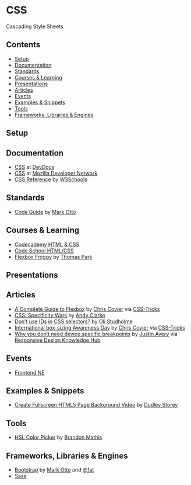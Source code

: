 # CSS

Cascading Style Sheets

## Contents

- [Setup](#setup)
- [Documentation](#documentation)
- [Standards](#standards)
- [Courses & Learning](#courses--learning)
- [Presentations](#presentations)
- [Articles](#articles)
- [Events](#events)
- [Examples & Snippets](#examples--snippets)
- [Tools](#tools)
- [Frameworks, Libraries & Engines](#frameworks-libraries--engines)

## Setup

## Documentation

- [CSS](http://devdocs.io/css/) at [DevDocs](http://devdocs.io/)
- [CSS](https://developer.mozilla.org/en-US/docs/Web/CSS) at [Mozilla Developer Network](https://developer.mozilla.org/en-US/)
- [CSS Reference](http://www.w3schools.com/cssref/) by [W3Schools](http://www.w3schools.com/)

## Standards

- [Code Guide](http://codeguide.co/) by [Mark Otto](http://markdotto.com/)

## Courses & Learning

- [Codecademy HTML & CSS](https://www.codecademy.com/learn/web)
- [Code School HTML/CSS](https://www.codeschool.com/paths/html-css)
- [Flexbox Froggy](http://flexboxfroggy.com/) by [Thomas Park](http://thomaspark.co/)

## Presentations

## Articles

- [A Complete Guide to Flexbox](https://css-tricks.com/snippets/css/a-guide-to-flexbox/) by [Chris Coyier](http://chriscoyier.net/) via [CSS-Tricks](https://css-tricks.com/)
- [CSS: Specificity Wars](https://stuffandnonsense.co.uk/archives/css_specificity_wars.html) by [Andy Clarke](https://twitter.com/malarkey?lang=en-gb)
- [Don’t use IDs in CSS selectors?](http://oli.jp/2011/ids/) by [Oli Studholme](http://oli.jp/)
- [International box-sizing Awareness Day](https://css-tricks.com/international-box-sizing-awareness-day/) by [Chris Coyier](http://chriscoyier.net/) via [CSS-Tricks](https://css-tricks.com/)
- [Why you don’t need device specific breakpoints](https://responsivedesign.is/articles/why-you-dont-need-device-specific-breakpoints) by [Justin Avery](https://surfthedream.com.au/) via [Responsive Design Knowledge Hub](https://responsivedesign.is/)

## Events

- [Frontend NE](https://frontendne.co.uk/)

## Examples & Snippets

- [Create Fullscreen HTML5 Page Background Video](http://thenewcode.com/777/Create-Fullscreen-HTML5-Page-Background-Video) by [Dudley Storey](http://thenewcode.com/)

## Tools

- [HSL Color Picker](http://hslpicker.com/) by [Brandon Mathis](http://brandonmathis.com/)

## Frameworks, Libraries & Engines

- [Bootstrap](http://getbootstrap.com/) by [Mark Otto](http://markdotto.com/) and [@fat](https://twitter.com/fat)
- [Sass](Sass/Sass.md)
